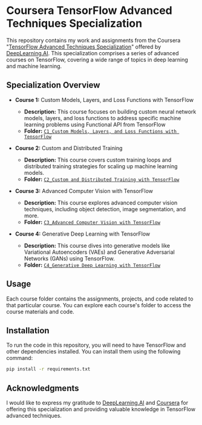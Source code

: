 
# Coursera TensorFlow Advanced Techniques Specialization

<!---![Course Logo](course_logo.png) --->

This repository contains my work and assignments from the Coursera "[TensorFlow Advanced Techniques Specialization](https://www.coursera.org/specializations/tensorflow-advanced-techniques)" offered by [DeepLearning.AI](https://deeplearning.ai). This specialization comprises a series of advanced courses on TensorFlow, covering a wide range of topics in deep learning and machine learning.

## Specialization Overview

- **Course 1:** Custom Models, Layers, and Loss Functions with TensorFlow
  - **Description:** This course focuses on building custom neural network models, layers, and loss functions to address specific machine learning problems using Functional API from TensorFlow
  - **Folder:** [`C1_Custom Models, Layers, and Loss Functions with TensorFlow`](https://github.com/dween46/coursera-TensorFlow-Advanced-Techniques-Specialization/tree/main/C1_Custom%20Models%2C%20Layers%2C%20and%20Loss%20Functions%20with%20TensorFlow)

- **Course 2:** Custom and Distributed Training
  - **Description:** This course covers custom training loops and distributed training strategies for scaling up machine learning models.
  - **Folder:** [`C2_Custom and Distributed Training with TensorFlow`](https://github.com/dween46/coursera-TensorFlow-Advanced-Techniques-Specialization/tree/main/C2_Custom%20and%20Distributed%20Training%20with%20TensorFlow)

- **Course 3:** Advanced Computer Vision with TensorFlow
  - **Description:** This course explores advanced computer vision techniques, including object detection, image segmentation, and more.
  - **Folder:** [`C3_Advanced Computer Vision with TensorFlow`](https://github.com/dween46/coursera-TensorFlow-Advanced-Techniques-Specialization/tree/main/C3_Advanced%20Computer%20Vision%20with%20TensorFlow)

- **Course 4:** Generative Deep Learning with TensorFlow
  - **Description:** This course dives into generative models like Variational Autoencoders (VAEs) and Generative Adversarial Networks (GANs) using TensorFlow.
  - **Folder:** [`C4_Generative Deep Learning with TensorFlow`](https://github.com/dween46/coursera-TensorFlow-Advanced-Techniques-Specialization/tree/main/C4_Generative%20Deep%20Learning%20with%20TensorFlow)

## Usage

Each course folder contains the assignments, projects, and code related to that particular course. You can explore each course's folder to access the course materials and code.

## Installation

To run the code in this repository, you will need to have TensorFlow and other dependencies installed. You can install them using the following command:

```bash
pip install -r requirements.txt
```

## Acknowledgments

I would like to express my gratitude to [DeepLearning.AI](https://deeplearning.ai) and [Coursera](https://www.coursera.org/) for offering this specialization and providing valuable knowledge in TensorFlow advanced techniques.

